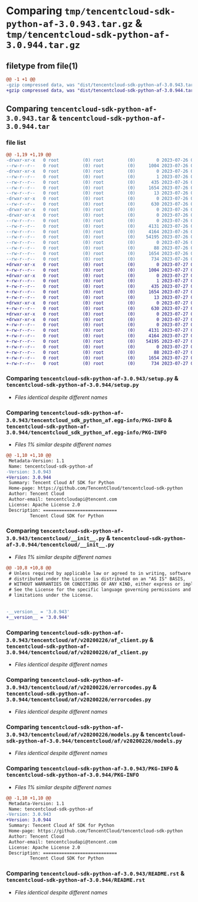 # Comparing `tmp/tencentcloud-sdk-python-af-3.0.943.tar.gz` & `tmp/tencentcloud-sdk-python-af-3.0.944.tar.gz`

## filetype from file(1)

```diff
@@ -1 +1 @@
-gzip compressed data, was "dist/tencentcloud-sdk-python-af-3.0.943.tar", last modified: Wed Jul 26 00:16:26 2023, max compression
+gzip compressed data, was "dist/tencentcloud-sdk-python-af-3.0.944.tar", last modified: Thu Jul 27 02:06:52 2023, max compression
```

## Comparing `tencentcloud-sdk-python-af-3.0.943.tar` & `tencentcloud-sdk-python-af-3.0.944.tar`

### file list

```diff
@@ -1,19 +1,19 @@
-drwxr-xr-x   0 root         (0) root         (0)        0 2023-07-26 00:16:26.000000 tencentcloud-sdk-python-af-3.0.943/
--rw-r--r--   0 root         (0) root         (0)     1004 2023-07-26 00:16:26.000000 tencentcloud-sdk-python-af-3.0.943/setup.py
-drwxr-xr-x   0 root         (0) root         (0)        0 2023-07-26 00:16:26.000000 tencentcloud-sdk-python-af-3.0.943/tencentcloud_sdk_python_af.egg-info/
--rw-r--r--   0 root         (0) root         (0)        1 2023-07-26 00:16:26.000000 tencentcloud-sdk-python-af-3.0.943/tencentcloud_sdk_python_af.egg-info/dependency_links.txt
--rw-r--r--   0 root         (0) root         (0)      435 2023-07-26 00:16:26.000000 tencentcloud-sdk-python-af-3.0.943/tencentcloud_sdk_python_af.egg-info/SOURCES.txt
--rw-r--r--   0 root         (0) root         (0)     1654 2023-07-26 00:16:26.000000 tencentcloud-sdk-python-af-3.0.943/tencentcloud_sdk_python_af.egg-info/PKG-INFO
--rw-r--r--   0 root         (0) root         (0)       13 2023-07-26 00:16:26.000000 tencentcloud-sdk-python-af-3.0.943/tencentcloud_sdk_python_af.egg-info/top_level.txt
-drwxr-xr-x   0 root         (0) root         (0)        0 2023-07-26 00:16:26.000000 tencentcloud-sdk-python-af-3.0.943/tencentcloud/
--rw-r--r--   0 root         (0) root         (0)      630 2023-07-26 00:16:26.000000 tencentcloud-sdk-python-af-3.0.943/tencentcloud/__init__.py
-drwxr-xr-x   0 root         (0) root         (0)        0 2023-07-26 00:16:26.000000 tencentcloud-sdk-python-af-3.0.943/tencentcloud/af/
-drwxr-xr-x   0 root         (0) root         (0)        0 2023-07-26 00:16:26.000000 tencentcloud-sdk-python-af-3.0.943/tencentcloud/af/v20200226/
--rw-r--r--   0 root         (0) root         (0)        0 2023-07-26 00:16:26.000000 tencentcloud-sdk-python-af-3.0.943/tencentcloud/af/v20200226/__init__.py
--rw-r--r--   0 root         (0) root         (0)     4131 2023-07-26 00:16:26.000000 tencentcloud-sdk-python-af-3.0.943/tencentcloud/af/v20200226/af_client.py
--rw-r--r--   0 root         (0) root         (0)     4164 2023-07-26 00:16:26.000000 tencentcloud-sdk-python-af-3.0.943/tencentcloud/af/v20200226/errorcodes.py
--rw-r--r--   0 root         (0) root         (0)    54195 2023-07-26 00:16:26.000000 tencentcloud-sdk-python-af-3.0.943/tencentcloud/af/v20200226/models.py
--rw-r--r--   0 root         (0) root         (0)        0 2023-07-26 00:16:26.000000 tencentcloud-sdk-python-af-3.0.943/tencentcloud/af/__init__.py
--rw-r--r--   0 root         (0) root         (0)       88 2023-07-26 00:16:26.000000 tencentcloud-sdk-python-af-3.0.943/setup.cfg
--rw-r--r--   0 root         (0) root         (0)     1654 2023-07-26 00:16:26.000000 tencentcloud-sdk-python-af-3.0.943/PKG-INFO
--rw-r--r--   0 root         (0) root         (0)      734 2023-07-26 00:16:26.000000 tencentcloud-sdk-python-af-3.0.943/README.rst
+drwxr-xr-x   0 root         (0) root         (0)        0 2023-07-27 02:06:52.000000 tencentcloud-sdk-python-af-3.0.944/
+-rw-r--r--   0 root         (0) root         (0)     1004 2023-07-27 02:06:52.000000 tencentcloud-sdk-python-af-3.0.944/setup.py
+drwxr-xr-x   0 root         (0) root         (0)        0 2023-07-27 02:06:52.000000 tencentcloud-sdk-python-af-3.0.944/tencentcloud_sdk_python_af.egg-info/
+-rw-r--r--   0 root         (0) root         (0)        1 2023-07-27 02:06:52.000000 tencentcloud-sdk-python-af-3.0.944/tencentcloud_sdk_python_af.egg-info/dependency_links.txt
+-rw-r--r--   0 root         (0) root         (0)      435 2023-07-27 02:06:52.000000 tencentcloud-sdk-python-af-3.0.944/tencentcloud_sdk_python_af.egg-info/SOURCES.txt
+-rw-r--r--   0 root         (0) root         (0)     1654 2023-07-27 02:06:52.000000 tencentcloud-sdk-python-af-3.0.944/tencentcloud_sdk_python_af.egg-info/PKG-INFO
+-rw-r--r--   0 root         (0) root         (0)       13 2023-07-27 02:06:52.000000 tencentcloud-sdk-python-af-3.0.944/tencentcloud_sdk_python_af.egg-info/top_level.txt
+drwxr-xr-x   0 root         (0) root         (0)        0 2023-07-27 02:06:52.000000 tencentcloud-sdk-python-af-3.0.944/tencentcloud/
+-rw-r--r--   0 root         (0) root         (0)      630 2023-07-27 02:06:52.000000 tencentcloud-sdk-python-af-3.0.944/tencentcloud/__init__.py
+drwxr-xr-x   0 root         (0) root         (0)        0 2023-07-27 02:06:52.000000 tencentcloud-sdk-python-af-3.0.944/tencentcloud/af/
+drwxr-xr-x   0 root         (0) root         (0)        0 2023-07-27 02:06:52.000000 tencentcloud-sdk-python-af-3.0.944/tencentcloud/af/v20200226/
+-rw-r--r--   0 root         (0) root         (0)        0 2023-07-27 02:06:52.000000 tencentcloud-sdk-python-af-3.0.944/tencentcloud/af/v20200226/__init__.py
+-rw-r--r--   0 root         (0) root         (0)     4131 2023-07-27 02:06:52.000000 tencentcloud-sdk-python-af-3.0.944/tencentcloud/af/v20200226/af_client.py
+-rw-r--r--   0 root         (0) root         (0)     4164 2023-07-27 02:06:52.000000 tencentcloud-sdk-python-af-3.0.944/tencentcloud/af/v20200226/errorcodes.py
+-rw-r--r--   0 root         (0) root         (0)    54195 2023-07-27 02:06:52.000000 tencentcloud-sdk-python-af-3.0.944/tencentcloud/af/v20200226/models.py
+-rw-r--r--   0 root         (0) root         (0)        0 2023-07-27 02:06:52.000000 tencentcloud-sdk-python-af-3.0.944/tencentcloud/af/__init__.py
+-rw-r--r--   0 root         (0) root         (0)       88 2023-07-27 02:06:52.000000 tencentcloud-sdk-python-af-3.0.944/setup.cfg
+-rw-r--r--   0 root         (0) root         (0)     1654 2023-07-27 02:06:52.000000 tencentcloud-sdk-python-af-3.0.944/PKG-INFO
+-rw-r--r--   0 root         (0) root         (0)      734 2023-07-27 02:06:52.000000 tencentcloud-sdk-python-af-3.0.944/README.rst
```

### Comparing `tencentcloud-sdk-python-af-3.0.943/setup.py` & `tencentcloud-sdk-python-af-3.0.944/setup.py`

 * *Files identical despite different names*

### Comparing `tencentcloud-sdk-python-af-3.0.943/tencentcloud_sdk_python_af.egg-info/PKG-INFO` & `tencentcloud-sdk-python-af-3.0.944/tencentcloud_sdk_python_af.egg-info/PKG-INFO`

 * *Files 1% similar despite different names*

```diff
@@ -1,10 +1,10 @@
 Metadata-Version: 1.1
 Name: tencentcloud-sdk-python-af
-Version: 3.0.943
+Version: 3.0.944
 Summary: Tencent Cloud Af SDK for Python
 Home-page: https://github.com/TencentCloud/tencentcloud-sdk-python
 Author: Tencent Cloud
 Author-email: tencentcloudapi@tencent.com
 License: Apache License 2.0
 Description: ============================
         Tencent Cloud SDK for Python
```

### Comparing `tencentcloud-sdk-python-af-3.0.943/tencentcloud/__init__.py` & `tencentcloud-sdk-python-af-3.0.944/tencentcloud/__init__.py`

 * *Files 1% similar despite different names*

```diff
@@ -10,8 +10,8 @@
 # Unless required by applicable law or agreed to in writing, software
 # distributed under the License is distributed on an "AS IS" BASIS,
 # WITHOUT WARRANTIES OR CONDITIONS OF ANY KIND, either express or implied.
 # See the License for the specific language governing permissions and
 # limitations under the License.
 
 
-__version__ = '3.0.943'
+__version__ = '3.0.944'
```

### Comparing `tencentcloud-sdk-python-af-3.0.943/tencentcloud/af/v20200226/af_client.py` & `tencentcloud-sdk-python-af-3.0.944/tencentcloud/af/v20200226/af_client.py`

 * *Files identical despite different names*

### Comparing `tencentcloud-sdk-python-af-3.0.943/tencentcloud/af/v20200226/errorcodes.py` & `tencentcloud-sdk-python-af-3.0.944/tencentcloud/af/v20200226/errorcodes.py`

 * *Files identical despite different names*

### Comparing `tencentcloud-sdk-python-af-3.0.943/tencentcloud/af/v20200226/models.py` & `tencentcloud-sdk-python-af-3.0.944/tencentcloud/af/v20200226/models.py`

 * *Files identical despite different names*

### Comparing `tencentcloud-sdk-python-af-3.0.943/PKG-INFO` & `tencentcloud-sdk-python-af-3.0.944/PKG-INFO`

 * *Files 1% similar despite different names*

```diff
@@ -1,10 +1,10 @@
 Metadata-Version: 1.1
 Name: tencentcloud-sdk-python-af
-Version: 3.0.943
+Version: 3.0.944
 Summary: Tencent Cloud Af SDK for Python
 Home-page: https://github.com/TencentCloud/tencentcloud-sdk-python
 Author: Tencent Cloud
 Author-email: tencentcloudapi@tencent.com
 License: Apache License 2.0
 Description: ============================
         Tencent Cloud SDK for Python
```

### Comparing `tencentcloud-sdk-python-af-3.0.943/README.rst` & `tencentcloud-sdk-python-af-3.0.944/README.rst`

 * *Files identical despite different names*

